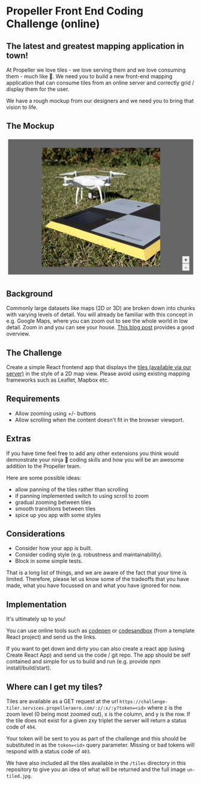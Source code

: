 # Propeller Front End Coding Challenge (online)

## The latest and greatest mapping application in town!

At Propeller we love tiles - we love serving them and we love consuming them - much like :cake:. We need you to build a new front-end mapping application that can consume tiles from an online server and correctly grid / display them for the user.

We have a rough mockup from our designers and we need you to bring that vision to life.

## The Mockup

![This is only a guide to implementation and you can change this however you see fit](https://github.com/PropellerAero/frontend-coding-challenge/blob/main/prototype.png?raw=true)

## Background

Commonly large datasets like maps (2D or 3D) are broken down into chunks with varying levels of detail. You will already be familiar with this concept in e.g. Google Maps, where you can zoom out to see the whole world in low detail. Zoom in and you can see your house. [This blog post](https://macwright.org/2012/05/15/how-web-maps-work.html) provides a good overview.

## The Challenge

Create a simple React frontend app that displays the [tiles (available via our server)](https://github.com/PropellerAero/frontend-coding-challenge#where-can-i-get-my-tiles) in the style of a 2D map view. Please avoid using existing mapping frameworks such as Leaflet, Mapbox etc.

## Requirements

- Allow zooming using +/- buttons
- Allow scrolling when the content doesn't fit in the browser viewport.

## Extras

If you have time feel free to add any other extensions you think would demonstrate your ninja 🥷 coding skills and how you will be an awesome addition to the Propeller team.

Here are some possible ideas:

- allow panning of the tiles rather than scrolling
- if panning implemented switch to using scroll to zoom
- gradual zooming between tiles
- smooth transitions between tiles
- spice up you app with some styles

## Considerations

- Consider how your app is built.
- Consider coding style (e.g. robustness and maintainability).
- Block in some simple tests.

That is a long list of things, and we are aware of the fact that your time is limited. Therefore, please let us know some of the tradeoffs that you have made, what you have focussed on and what you have ignored for now.

## Implementation

It's ultimately up to you!

You can use online tools such as [codepen](https://codepen.io/) or [codesandbox](https://codesandbox.io/) (from a template React project) and send us the links.

If you want to get down and dirty you can also create a react app (using Create React App) and send us the code / git repo. The app should be self contained and simple for us to build and run (e.g. provide npm install/build/start).

## Where can I get my tiles?

Tiles are available as a GET request at the url `https://challenge-tiler.services.propelleraero.com/:z/:x/:y?token=<id>` where z is the zoom level (0 being most zoomed out), x is the column, and y is the row. If the tile does not exist for a given zxy triplet the server will return a status code of `404`.

Your token will be sent to you as part of the challenge and this should be substituted in as the `token=<id>` query parameter. Missing or bad tokens will respond with a status code of `403`.

We have also included all the tiles available in the `/tiles` directory in this repository to give you an idea of what will be returned and the full image `un-tiled.jpg`.
